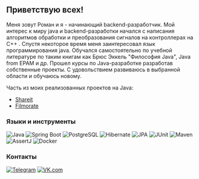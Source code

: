 ## Приветствую всех!
Меня зовут Роман и я - начинающий backend-разработчик. Мой интерес к миру java и backend-разработки начался с 
написания алгоритмов обработки и преобразования сигналов на контроллерах на С++ .
Спустя некоторое время меня заинтересовал язык программирования java. Обучался самостоятельно по учебной литературе
по таким книгам как Брюс Эккель "Философия Java", Java from EPAM и др. Прошел курсы по Java-разработке 
разработав собственные проекты. С удовольствием развиваюсь в выбранной области и обучаюсь новому.

Часть из моих реализованных проектов на Java:

* [Shareit](https://github.com/RomanLuperkal/java-shareit)
* [Filmorate](https://github.com/RomanLuperkal/java-filmorate)

### Языки и инструменты
![Java](https://img.shields.io/badge/-Java-000000?style=for-the-badge&logo=java&logoColor=e38873)
![Spring Boot](https://img.shields.io/badge/-Spring%20Boot-000000?style=for-the-badge&logo=spring&logoColor=90fd87)
![PostgreSQL](https://img.shields.io/badge/-PostgreSQL-000000?style=for-the-badge&logo=postgreSQL&logoColor=275ecf)
![Hibernate](https://img.shields.io/badge/-Hibernate-000000?style=for-the-badge&logo=hibernate&logoColor=717c88)
![JPA](https://img.shields.io/badge/-JPA-000000?style=for-the-badge&logo=java&logoColor=90fd87)
![JUnit](https://img.shields.io/badge/-JUnit-000000?style=for-the-badge&logo=java&logoColor=275ecf)
![Maven](https://img.shields.io/badge/-Maven-000000?style=for-the-badge&logo=apache&logoColor=e38873)
![AssertJ](https://img.shields.io/badge/-AssertJ-000000?style=for-the-badge&logoColor=e38873)
![Docker](https://img.shields.io/badge/-Docker-000000?style=for-the-badge&logo=Docker&Color=e38873)



### Контакты
[![Telegram](https://img.shields.io/badge/-Telegram-090909?style=for-the-badge&logo=telegram&logoColor=27a0d9)](https://t.me/RomanLuperkal)
[![VK.com](https://img.shields.io/badge/-vk.com-090909?style=for-the-badge&logo=vk&logoColor=27a0d9)](https://vk.com/id50188769)
